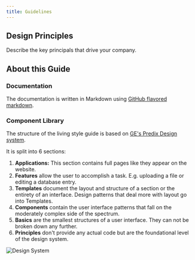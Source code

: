 ```yaml
---
title: Guidelines
---
```



## Design Principles

Describe the key principals that drive your company.


## About this Guide

### Documentation
The documentation is written in Markdown using 
[GitHub flavored markdown](https://guides.github.com/features/mastering-markdown/).


### Component Library

The structure of the living style guide is based on 
[GE's Predix Design system](https://medium.com/ge-design/ges-predix-design-system-8236d47b0891).

It is split into 6 sections:

1. **Applications:** This section contains full pages like they appear on the website.
2. **Features** allow the user to accomplish a task. E.g. uploading a file or editing a database entry.
3. **Templates** document the layout and structure of a section or the entirety of an interface.
    Design patterns that deal more with layout go into Templates.
4. **Components** contain the user interface patterns that fall on the moderately complex side of the spectrum.
5. **Basics** are the smallest structures of a user interface. They can not be broken down any further.
6. **Principles** don't provide any actual code but are the foundational level of the design system.

![Design System](/images/guide/ge-predix.png)
